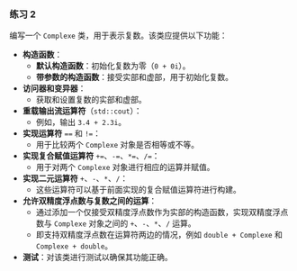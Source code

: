### 练习 2

编写一个 `Complexe` 类，用于表示复数。该类应提供以下功能：

- **构造函数**：
  - **默认构造函数**：初始化复数为零（`0 + 0i`）。
  - **带参数的构造函数**：接受实部和虚部，用于初始化复数。
- **访问器和变异器**：
  - 获取和设置复数的实部和虚部。
- **重载输出流运算符**（`std::cout`）：
  - 例如，输出 `3.4 + 2.3i`。
- **实现运算符** `==` 和 `!=`：
  - 用于比较两个 `Complexe` 对象是否相等或不等。
- **实现复合赋值运算符** `+=`、`-=`、`*=`、`/=`：
  - 用于对两个 `Complexe` 对象进行相应的运算并赋值。
- **实现二元运算符** `+`、`-`、`*`、`/`：
  - 这些运算符可以基于前面实现的复合赋值运算符进行构建。
- **允许双精度浮点数与复数之间的运算**：
  - 通过添加一个仅接受双精度浮点数作为实部的构造函数，实现双精度浮点数与 `Complexe` 对象之间的 `+`、`-`、`*`、`/` 运算。
  - 即支持双精度浮点数在运算符两边的情况，例如 `double + Complexe` 和 `Complexe + double`。
- **测试**：对该类进行测试以确保其功能正确。
